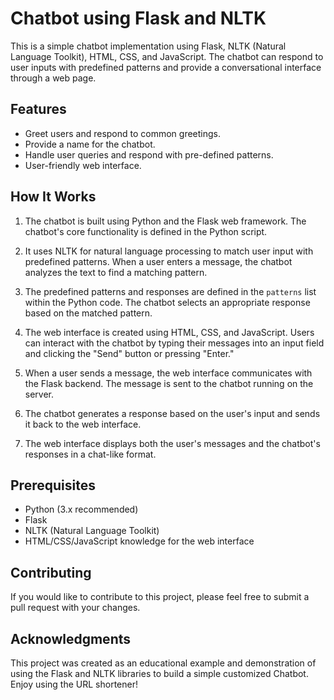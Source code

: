 # Chatbot using Flask and NLTK

This is a simple chatbot implementation using Flask, NLTK (Natural Language Toolkit), HTML, CSS, and JavaScript. The chatbot can respond to user inputs with predefined patterns and provide a conversational interface through a web page.

## Features

- Greet users and respond to common greetings.
- Provide a name for the chatbot.
- Handle user queries and respond with pre-defined patterns.
- User-friendly web interface.

## How It Works

1. The chatbot is built using Python and the Flask web framework. The chatbot's core functionality is defined in the Python script.

2. It uses NLTK for natural language processing to match user input with predefined patterns. When a user enters a message, the chatbot analyzes the text to find a matching pattern.

3. The predefined patterns and responses are defined in the `patterns` list within the Python code. The chatbot selects an appropriate response based on the matched pattern.

4. The web interface is created using HTML, CSS, and JavaScript. Users can interact with the chatbot by typing their messages into an input field and clicking the "Send" button or pressing "Enter."

5. When a user sends a message, the web interface communicates with the Flask backend. The message is sent to the chatbot running on the server.

6. The chatbot generates a response based on the user's input and sends it back to the web interface.

7. The web interface displays both the user's messages and the chatbot's responses in a chat-like format.

## Prerequisites

- Python (3.x recommended)
- Flask
- NLTK (Natural Language Toolkit)
- HTML/CSS/JavaScript knowledge for the web interface

## Contributing
If you would like to contribute to this project, please feel free to submit a pull request with your changes.

## Acknowledgments
This project was created as an educational example and demonstration of using the Flask and NLTK libraries to build a simple customized Chatbot. Enjoy using the URL shortener!
